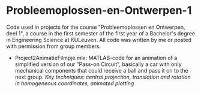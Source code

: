 # Probleemoplossen-en-Ontwerpen-1
Code used in projects for the course "Probleemoplossen en Ontwerpen, deel 1", a course in the first semester of the first year of a Bachelor's degree in Engineering Science at KULeuven.
All code was written by me or posted with permission from group members.

- Project2AnimatieFilmpje.mlx: MATLAB-code for an animation of a simplified version of our "Pass-on Circuit", basically a car with only mechanical components that could receive a ball and pass it on to the next group. 
  _Key techniques: central projection, translation and rotation in homogeneous coordinates, animated plotting_
